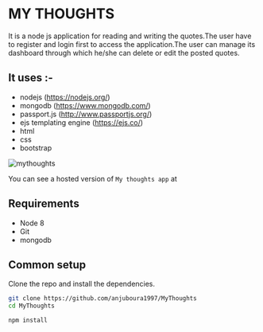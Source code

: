 # MY THOUGHTS

<p>It is a node js application for reading and writing the quotes.The user have to register and login first to access the application.The user can manage its dashboard through which he/she can delete or edit the posted quotes.</p>
 
## It uses :-
* nodejs (https://nodejs.org/)
* mongodb (https://www.mongodb.com/)
* passport.js (http://www.passportjs.org/)
* ejs templating engine (https://ejs.co/)
* html 
* css 
* bootstrap

![mythoughts](https://user-images.githubusercontent.com/44833963/56863770-118fcd00-69d8-11e9-8efa-c934f5edbd79.png)

You can see a hosted version of `My thoughts app` at  <a href="https://mythoughtsbouraanju.herokuapp.com/"></a>
## Requirements

* Node 8
* Git
* mongodb

## Common setup

Clone the repo and install the dependencies.

```bash
git clone https://github.com/anjuboura1997/MyThoughts
cd MyThoughts
```

```bash
npm install
```

